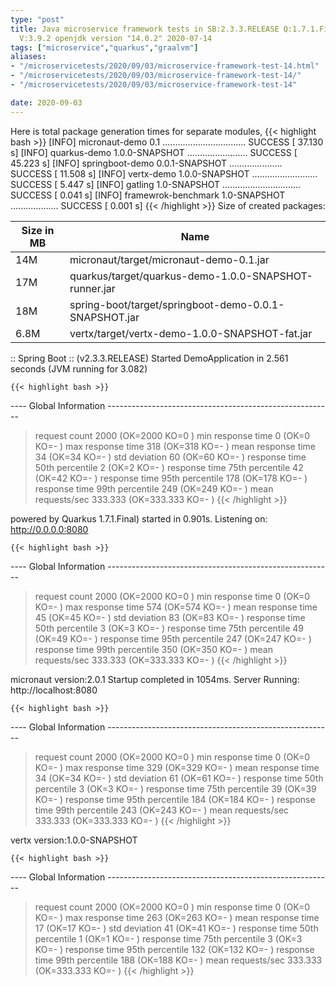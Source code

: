 ```yaml
---
type: "post"
title: Java microservice framework tests in SB:2.3.3.RELEASE Q:1.7.1.Final M:2.0.1
  V:3.9.2 openjdk version "14.0.2" 2020-07-14
tags: ["microservice","quarkus","graalvm"]
aliases:
- "/microservicetests/2020/09/03/microservice-framework-test-14.html"
- "/microservicetests/2020/09/03/microservice-framework-test-14/"
- "/microservicetests/2020/09/03/microservice-framework-test-14"

date: 2020-09-03
---
```

 
Here is total package generation times for separate modules,
{{< highlight bash >}}
[INFO] micronaut-demo 0.1 ................................. SUCCESS [ 37.130 s]
[INFO] quarkus-demo 1.0.0-SNAPSHOT ........................ SUCCESS [ 45.223 s]
[INFO] springboot-demo 0.0.1-SNAPSHOT ..................... SUCCESS [ 11.508 s]
[INFO] vertx-demo 1.0.0-SNAPSHOT .......................... SUCCESS [  5.447 s]
[INFO] gatling 1.0-SNAPSHOT ............................... SUCCESS [  0.041 s]
[INFO] framewrok-benchmark 1.0-SNAPSHOT ................... SUCCESS [  0.001 s]
{{< /highlight >}}
Size of created packages:

| Size in MB |  Name |
|------------|-------|
| 14M | micronaut/target/micronaut-demo-0.1.jar |
| 17M | quarkus/target/quarkus-demo-1.0.0-SNAPSHOT-runner.jar |
| 18M | spring-boot/target/springboot-demo-0.0.1-SNAPSHOT.jar |
| 6.8M | vertx/target/vertx-demo-1.0.0-SNAPSHOT-fat.jar |


:: Spring Boot :: (v2.3.3.RELEASE) Started DemoApplication in 2.561 seconds (JVM running for 3.082)

    {{< highlight bash >}}
---- Global Information --------------------------------------------------------
> request count                                       2000 (OK=2000   KO=0     )
> min response time                                      0 (OK=0      KO=-     )
> max response time                                    318 (OK=318    KO=-     )
> mean response time                                    34 (OK=34     KO=-     )
> std deviation                                         60 (OK=60     KO=-     )
> response time 50th percentile                          2 (OK=2      KO=-     )
> response time 75th percentile                         42 (OK=42     KO=-     )
> response time 95th percentile                        178 (OK=178    KO=-     )
> response time 99th percentile                        249 (OK=249    KO=-     )
> mean requests/sec                                333.333 (OK=333.333 KO=-     )
{{< /highlight >}}

powered by Quarkus 1.7.1.Final) started in 0.901s. Listening on: http://0.0.0.0:8080

    {{< highlight bash >}}
---- Global Information --------------------------------------------------------
> request count                                       2000 (OK=2000   KO=0     )
> min response time                                      0 (OK=0      KO=-     )
> max response time                                    574 (OK=574    KO=-     )
> mean response time                                    45 (OK=45     KO=-     )
> std deviation                                         83 (OK=83     KO=-     )
> response time 50th percentile                          3 (OK=3      KO=-     )
> response time 75th percentile                         49 (OK=49     KO=-     )
> response time 95th percentile                        247 (OK=247    KO=-     )
> response time 99th percentile                        350 (OK=350    KO=-     )
> mean requests/sec                                333.333 (OK=333.333 KO=-     )
{{< /highlight >}}

micronaut version:2.0.1 Startup completed in 1054ms. Server Running: http://localhost:8080

    {{< highlight bash >}}
---- Global Information --------------------------------------------------------
> request count                                       2000 (OK=2000   KO=0     )
> min response time                                      0 (OK=0      KO=-     )
> max response time                                    329 (OK=329    KO=-     )
> mean response time                                    34 (OK=34     KO=-     )
> std deviation                                         61 (OK=61     KO=-     )
> response time 50th percentile                          3 (OK=3      KO=-     )
> response time 75th percentile                         39 (OK=39     KO=-     )
> response time 95th percentile                        184 (OK=184    KO=-     )
> response time 99th percentile                        243 (OK=243    KO=-     )
> mean requests/sec                                333.333 (OK=333.333 KO=-     )
{{< /highlight >}}

vertx version:1.0.0-SNAPSHOT

    {{< highlight bash >}}
---- Global Information --------------------------------------------------------
> request count                                       2000 (OK=2000   KO=0     )
> min response time                                      0 (OK=0      KO=-     )
> max response time                                    263 (OK=263    KO=-     )
> mean response time                                    17 (OK=17     KO=-     )
> std deviation                                         41 (OK=41     KO=-     )
> response time 50th percentile                          1 (OK=1      KO=-     )
> response time 75th percentile                          3 (OK=3      KO=-     )
> response time 95th percentile                        132 (OK=132    KO=-     )
> response time 99th percentile                        188 (OK=188    KO=-     )
> mean requests/sec                                333.333 (OK=333.333 KO=-     )
{{< /highlight >}}
